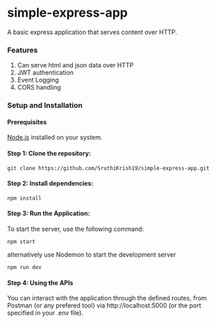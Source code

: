 # simple-express-app
A basic express application that serves content over HTTP.

### Features
1. Can serve html and json data over HTTP
2. JWT authentication
3. Event Logging
4. CORS handling

### Setup and Installation
#### Prerequisites
[Node.js](https://nodejs.org/en) installed on your system.

#### Step 1: Clone the repository:
```
git clone https://github.com/SruthiKrish19/simple-express-app.git
```

#### Step 2: Install dependencies:
```
npm install
```

#### Step 3: Run the Application:
To start the server, use the following command:
```
npm start
```
alternatively use Nodemon to start the development server
```
npm run dev
```

#### Step 4: Using the APIs
You can interact with the application through the defined routes, from Postman (or any prefered tool) via http://localhost:5000 (or the port specified in your .env file).


